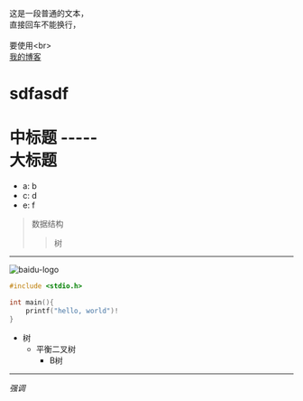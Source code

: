 这是一段普通的文本，  
直接回车不能换行，<br>  
要使用\<br>  
[我的博客](http://blog.csdn.net/guodongxiaren)
# sdfasdf
中标题
\-----
<br>
大标题
====

* a: b
* c: d
* e: f

> 数据结构
>> 树
-----
![baidu-logo](http://www.baidu.com/img/bdlogo.gif)

```c
#include <stdio.h>

int main(){
	printf("hello, world")!
}
```
* 树
	* 平衡二叉树
		* B树
***
*强调*
